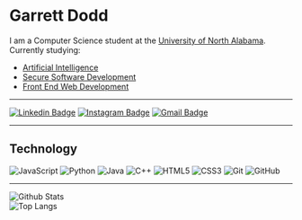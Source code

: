 # Garrett Dodd  

I am a Computer Science student at the [University of North Alabama](una.edu).  
Currently studying:  

- [Artificial Intelligence](github.com/gdodd1/CS-470)  
- [Secure Software Development](github.com/gdodd1/ITE-379)
- [Front End Web Development](https://github.com/gdodd1/CIS-376)
  
***
[![Linkedin Badge](https://img.shields.io/badge/-garrettdodd1-blue?style=flat-square&logo=Linkedin&logoColor=white&link=https://www.linkedin.com/in/garrett-dodd/)](https://www.linkedin.com/in/garrett-dodd/)
[![Instagram Badge](https://img.shields.io/badge/-garrettdodd1-purple?style=flat-square&logo=instagram&logoColor=white&link=https://instagram.com/garrettdodd1/)](https://instagram.com/garrettdodd1)
[![Gmail Badge](https://img.shields.io/badge/-garrettdodd03@gmail.com-c14438?style=flat-square&logo=Gmail&logoColor=white&link=mailto:garrettdodd03@gmail.com)](mailto:garrettdodd03@gmail.com)
***

## Technology

![JavaScript](https://img.shields.io/badge/-JavaScript-black?style=flat-square&logo=javascript)
![Python](https://img.shields.io/badge/-Python-black?style=flat-square&logo=Python)
![Java](https://img.shields.io/badge/-java-E34A86?style=flat-square&logo=java)
![C++](https://img.shields.io/badge/-C++-00599C?style=flat-square&logo=c)
![HTML5](https://img.shields.io/badge/-HTML5-E34F26?style=flat-square&logo=html5&logoColor=white)
![CSS3](https://img.shields.io/badge/-CSS3-1572B6?style=flat-square&logo=css3)
![Git](https://img.shields.io/badge/-Git-black?style=flat-square&logo=git)
![GitHub](https://img.shields.io/badge/-GitHub-181717?style=flat-square&logo=github)  
***
![Github Stats](https://github-readme-stats.vercel.app/api?username=gdodd1&count_private=true&show_icons=true&include_all_commits=true)  
![Top Langs](https://github-readme-stats.vercel.app/api/top-langs/?username=gdodd1&hide=TeX&layout=compact)
